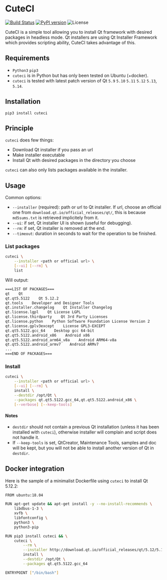 # CuteCI

[![Build Status](https://travis-ci.org/hasboeuf/cuteci.svg?branch=master)](https://travis-ci.org/hasboeuf/cuteci)
[![PyPI version](https://badge.fury.io/py/cuteci.svg)](https://pypi.org/project/cuteci/)
![License](https://img.shields.io/github/license/mashape/apistatus.svg)

CuteCI is a simple tool allowing you to install Qt framework with desired packages in headless mode.
Qt installers are using Qt Installer Framework which provides scripting ability,
CuteCI takes advantage of this.

## Requirements

* `Python3` `pip3`
* `cuteci` is in Python but has only been tested on Ubuntu (+docker).
* `cuteci` is tested with latest patch version of Qt `5.9` `5.10` `5.11` `5.12` `5.13`, `5.14`.

## Installation

`pip3 install cuteci`

## Principle

`cuteci` does few things:

* Download Qt installer if you pass an url
* Make installer executable
* Install Qt with desired packages in the directory you choose

`cuteci` can also only lists packages available in the installer.

## Usage

Common options:

* `--installer` (required): path or url to Qt installer. If url, choose an official one from `download.qt.io/official_releases/qt/`, this is because `md5sums.txt` is retrieved implicitely from it.
* `--ui`: if set, Qt installer UI is shown (useful for debugging).
* `--rm`: if set, Qt installer is removed at the end.
* `--timeout`: duration in seconds to wait for the operation to be finished.

### List packages

```bash
cuteci \
    --installer <path or official url> \
    [--ui] [--rm] \
    list
```

Will output:

```bash
===LIST OF PACKAGES===
qt    Qt
qt.qt5.5122    Qt 5.12.2
qt.tools    Developer and Designer Tools
qt.installer.changelog    Qt Installer Changelog
qt.license.lgpl    Qt License LGPL
qt.license.thirdparty    Qt 3rd Party Licenses
qt.license.python    Python Software Foundation License Version 2
qt.license.gplv3except    License GPL3-EXCEPT
qt.qt5.5122.gcc_64    Desktop gcc 64-bit
qt.qt5.5122.android_x86    Android x86
qt.qt5.5122.android_arm64_v8a    Android ARM64-v8a
qt.qt5.5122.android_armv7    Android ARMv7
...
===END OF PACKAGES===
```

### Install

```bash
cuteci \
    --installer <path or official url> \
    [--ui] [--rm] \
    install \
    --destdir /opt/Qt \
    --packages qt.qt5.5122.gcc_64,qt.qt5.5122.android_x86 \
    [--verbose] [--keep-tools]
```

#### Notes

* `destdir` should not contain a previous Qt installation (unless it has been installed with `cuteci`),
  otherwise installer will complain and script does not handle it.
* If `--keep-tools` is set, QtCreator, Maintenance Tools, samples and doc will be kept,
  but you will not be able to install another version of Qt in `destdir`.

## Docker integration

Here is the sample of a minimalist Dockerfile using `cuteci` to install Qt 5.12.2:

```bash
FROM ubuntu:18.04

RUN apt-get update && apt-get install -y --no-install-recommends \
    libdbus-1-3 \
    xvfb \
    libfontconfig \
    python3 \
    python3-pip

RUN pip3 install cuteci && \
    cuteci \
        --rm \
        --installer http://download.qt.io/official_releases/qt/5.12/5.12.2/qt-opensource-linux-x64-5.12.2.run \
        install \
        --destdir /opt/Qt \
        --packages qt.qt5.5122.gcc_64

ENTRYPOINT ["/bin/bash"]
```

